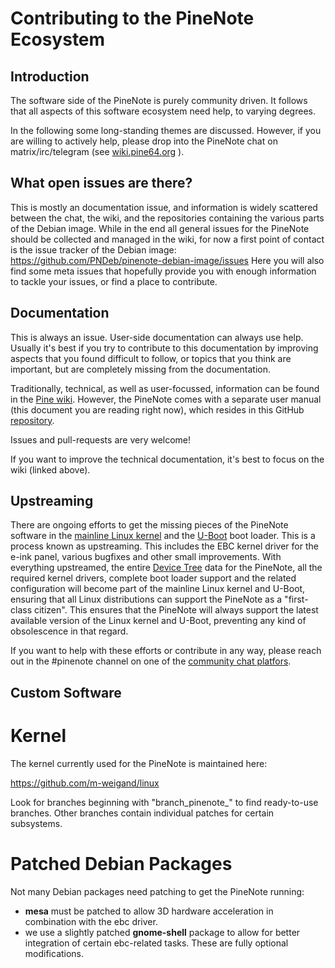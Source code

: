 # Contributing to the PineNote Ecosystem

## Introduction

The software side of the PineNote is purely community driven.
It follows that all aspects of this software ecosystem need help, to varying
degrees.

In the following some long-standing themes are discussed. However, if you are
willing to actively help, please drop into the PineNote chat on
matrix/irc/telegram (see
[wiki.pine64.org](https://wiki.pine64.org/wiki/Main_Page#Chat_Platforms) ).

## What open issues are there?

This is mostly an documentation issue, and information is widely scattered
between the chat, the wiki, and the repositories containing the various parts
of the Debian image.  While in the end all general issues for the PineNote
should be collected and managed in the wiki, for now a first point of contact
is the issue tracker of the Debian image: https://github.com/PNDeb/pinenote-debian-image/issues
Here you will also find some meta issues that hopefully provide you with
enough information to tackle your issues, or find a place to contribute.

## Documentation

This is always an issue. User-side documentation can always use help. Usually
it's best if you try to contribute to this documentation by improving aspects
that you found difficult to follow, or topics that you think are important, but
are completely missing from the documentation.

Traditionally, technical, as well as user-focussed, information can be found in
the [Pine wiki](https://wiki.pine64.org/wiki/Main_Page).
However, the PineNote comes with a separate user manual (this document you are
reading right now), which resides in this GitHub
[repository](https://github.com/PNDeb/pinenote-tweaks/tree/main/pn_handbook).

Issues and pull-requests are very welcome!

If you want to improve the technical documentation, it's best to focus on the
wiki (linked above).

## Upstreaming

There are ongoing efforts to get the missing pieces of the PineNote software
in the [mainline Linux kernel](https://en.wikipedia.org/wiki/Linux_kernel#Mainline_Linux)
and the [U-Boot](https://en.wikipedia.org/wiki/Das_U-Boot) boot loader.
This is a process known as upstreaming.
This includes the EBC kernel driver for the e-ink panel, various bugfixes and
other small improvements.  With everything upstreamed, the entire
[Device Tree](https://en.wikipedia.org/wiki/Devicetree) data for the PineNote,
all the required kernel drivers, complete boot loader support and the related
configuration will become part of the mainline Linux kernel and U-Boot, ensuring
that all Linux distributions can support the PineNote as a "first-class citizen".
This ensures that the PineNote will always support the latest available version
of the Linux kernel and U-Boot, preventing any kind of obsolescence in that regard.

If you want to help with these efforts or contribute in any way, please reach
out in the #pinenote channel on one of the
[community chat platfors](https://wiki.pine64.org/wiki/Main_Page#Chat_Platforms).

## Custom Software

# Kernel

The kernel currently used for the PineNote is maintained here:

https://github.com/m-weigand/linux

Look for branches beginning with "branch_pinenote_" to find ready-to-use
branches. Other branches contain individual patches for certain subsystems.

# Patched Debian Packages

Not many Debian packages need patching to get the PineNote running:

* **mesa** must be patched to allow 3D hardware acceleration in combination
  with the ebc driver.
* we use a slightly patched **gnome-shell** package to allow for better
  integration of certain ebc-related tasks. These are fully optional
  modifications.
